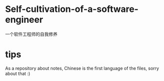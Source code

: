 # Self-cultivation-of-a-software-engineer
一个软件工程师的自我修养


# tips
As a repository about notes, Chinese is the first language of the files, sorry about that :)

